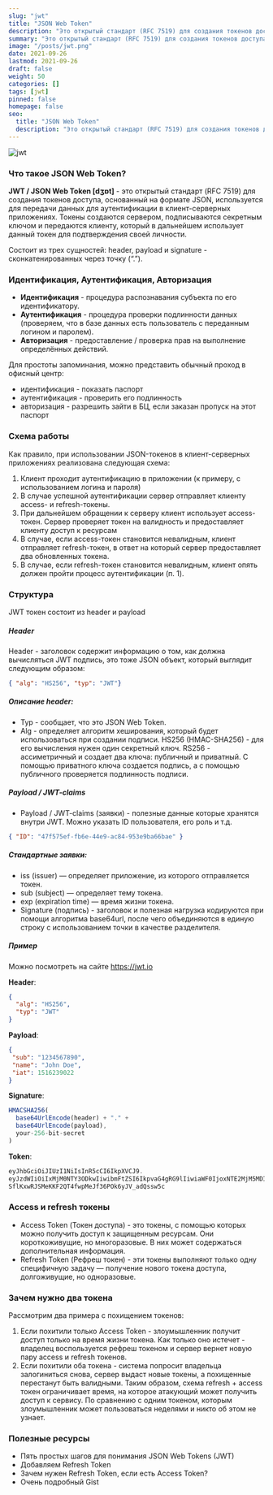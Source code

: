 ```yaml
---
slug: "jwt"
title: "JSON Web Token"
description: "Это открытый стандарт (RFC 7519) для создания токенов доступа, основанный на формате JSON, используется для передачи данных для аутентификации в клиент-серверных приложениях."
summary: "Это открытый стандарт (RFC 7519) для создания токенов доступа, основанный на формате JSON, используется для передачи данных для аутентификации в клиент-серверных приложениях."
image: "/posts/jwt.png"
date: 2021-09-26
lastmod: 2021-09-26
draft: false
weight: 50
categories: []
tags: [jwt]
pinned: false
homepage: false
seo:
  title: "JSON Web Token"
  description: "Это открытый стандарт (RFC 7519) для создания токенов доступа, основанный на формате JSON, используется для передачи данных для аутентификации в клиент-серверных приложениях."
---
```


![jwt](/posts/jwt.png "jwt")

### Что такое JSON Web Token?
**JWT / JSON Web Token [dʒɒt]** - это открытый стандарт (RFC 7519) для создания токенов доступа, основанный на формате JSON, используется для передачи данных для аутентификации в клиент-серверных приложениях. Токены создаются сервером, подписываются секретным ключом и передаются клиенту, который в дальнейшем использует данный токен для подтверждения своей личности.

Состоит из трех сущностей: header, payload и signature - сконкатенированных через точку (“.”).

### Идентификация, Аутентификация, Авторизация
- **Идентификация** - процедура распознавания субъекта по его идентификатору.
- **Аутентификация** - процедура проверки подлинности данных (проверяем, что в базе данных есть пользователь с переданным логином и паролем).
- **Авторизация** - предоставление / проверка прав на выполнение определённых действий.

Для простоты запоминания, можно представить обычный проход в офисный центр: 
- идентификация - показать паспорт
- аутентификация - проверить его подлинность
- авторизация - разрешить зайти в БЦ, если заказан пропуск на этот паспорт

### Схема работы
Как правило, при использовании JSON-токенов в клиент-серверных приложениях реализована следующая схема:

1. Клиент проходит аутентификацию в приложении (к примеру, с использованием логина и пароля)
2. В случае успешной аутентификации сервер отправляет клиенту access- и refresh-токены.
3. При дальнейшем обращении к серверу клиент использует access-токен. Сервер проверяет токен на валидность и предоставляет клиенту доступ к ресурсам
4. В случае, если access-токен становится невалидным, клиент отправляет refresh-токен, в ответ на который сервер предоставляет два обновленных токена.
5. В случае, если refresh-токен становится невалидным, клиент опять должен пройти процесс аутентификации (п. 1).

### Структура
JWT токен состоит из header и payload

##### Header
Header - заголовок содержит информацию о том, как должна вычисляться JWT подпись, это тоже JSON объект, который выглядит следующим образом: 
```json
{ "alg": "HS256", "typ": "JWT"}
```

##### Описание header:
- Typ - сообщает, что это JSON Web Token.
- Alg - определяет алгоритм хеширования, который будет использоваться при создании подписи. HS256 (HMAC-SHA256) - для его вычисления нужен один секретный ключ. RS256 - ассиметричный и создает два ключа: публичный и приватный. С помощью приватного ключа создается подпись, а с помощью публичного проверяется подлинность подписи.

##### Payload / JWT-claims
- Payload / JWT-claims (заявки) - полезные данные которые хранятся внутри JWT. Можно указать ID пользователя, его роль и т.д. 
```json
{ "ID": "47f575ef-fb6e-44e9-ac84-953e9ba66bae" }
```

##### Стандартные заявки:

- iss (issuer) — определяет приложение, из которого отправляется токен.
- sub (subject) — определяет тему токена.
- exp (expiration time) — время жизни токена.
- Signature (подпись) - заголовок и полезная нагрузка кодируются при помощи алгоритма base64url, после чего объединяются в единую строку с использованием точки в качестве разделителя.

##### Пример
Можно посмотреть на сайте https://jwt.io

**Header**:
```json
{
  "alg": "HS256",
  "typ": "JWT"
}
```

**Payload**:
```json
{
 "sub": "1234567890",
 "name": "John Doe",
 "iat": 1516239022
}
```

**Signature**:
```js
HMACSHA256(
  base64UrlEncode(header) + "." +
  base64UrlEncode(payload),
  your-256-bit-secret
)
```

**Token**:
```js
eyJhbGciOiJIUzI1NiIsInR5cCI6IkpXVCJ9.
eyJzdWIiOiIxMjM0NTY3ODkwIiwibmFtZSI6IkpvaG4gRG9lIiwiaWF0IjoxNTE2MjM5MDIyfQ.
SflKxwRJSMeKKF2QT4fwpMeJf36POk6yJV_adQssw5c
```

### Access и refresh токены
- Access Token (Токен доступа) - это токены, с помощью которых можно получить доступ к защищенным ресурсам. Они короткоживущие, но многоразовые. В них может содержаться дополнительная информация.
- Refresh Token (Рефреш токен) - эти токены выполняют только одну специфичную задачу — получение нового токена доступа, долгоживущие, но одноразовые.

### Зачем нужно два токена
Рассмотрим два примера с похищением токенов:
1. Если похитили только Access Token - злоумышленник получит доступ только на время жизни токена. Как только оно истечет - владелец воспользуется рефреш токеном и сервер вернет новую пару access и refresh токенов.
2. Если похитили оба токена - система попросит владельца залогиниться снова, сервер выдаст новые токены, а похищенные перестанут быть валидными.
Таким образом, схема refresh + access токен ограничивает время, на которое атакующий может получить доступ к сервису. По сравнению с одним токеном, которым злоумышленник может пользоваться неделями и никто об этом не узнает.

### Полезные ресурсы
- Пять простых шагов для понимания JSON Web Tokens (JWT)
- Добавляем Refresh Token
- Зачем нужен Refresh Token, если есть Access Token?
- Очень подробный Gist

